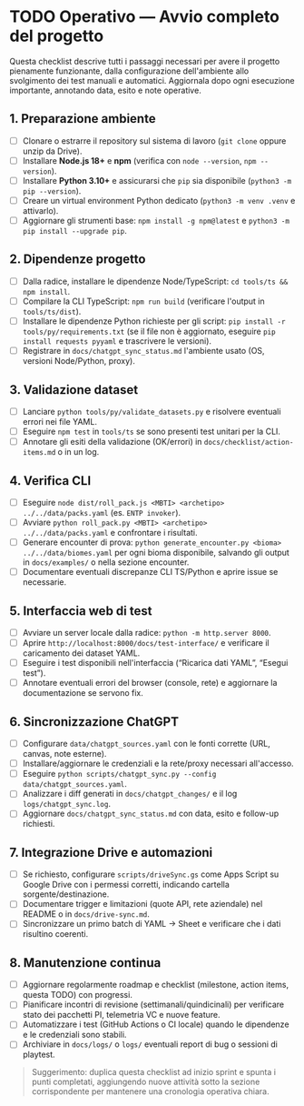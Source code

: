 # TODO Operativo — Avvio completo del progetto

Questa checklist descrive tutti i passaggi necessari per avere il progetto pienamente funzionante,
dalla configurazione dell'ambiente allo svolgimento dei test manuali e automatici. Aggiornala dopo
ogni esecuzione importante, annotando data, esito e note operative.

## 1. Preparazione ambiente
- [ ] Clonare o estrarre il repository sul sistema di lavoro (`git clone` oppure unzip da Drive).
- [ ] Installare **Node.js 18+** e **npm** (verifica con `node --version`, `npm --version`).
- [ ] Installare **Python 3.10+** e assicurarsi che `pip` sia disponibile (`python3 -m pip --version`).
- [ ] Creare un virtual environment Python dedicato (`python3 -m venv .venv` e attivarlo).
- [ ] Aggiornare gli strumenti base: `npm install -g npm@latest` e `python3 -m pip install --upgrade pip`.

## 2. Dipendenze progetto
- [ ] Dalla radice, installare le dipendenze Node/TypeScript: `cd tools/ts && npm install`.
- [ ] Compilare la CLI TypeScript: `npm run build` (verificare l'output in `tools/ts/dist`).
- [ ] Installare le dipendenze Python richieste per gli script: `pip install -r tools/py/requirements.txt`
      (se il file non è aggiornato, eseguire `pip install requests pyyaml` e trascrivere le versioni).
- [ ] Registrare in `docs/chatgpt_sync_status.md` l'ambiente usato (OS, versioni Node/Python, proxy).

## 3. Validazione dataset
- [ ] Lanciare `python tools/py/validate_datasets.py` e risolvere eventuali errori nei file YAML.
- [ ] Eseguire `npm test` in `tools/ts` se sono presenti test unitari per la CLI.
- [ ] Annotare gli esiti della validazione (OK/errori) in `docs/checklist/action-items.md` o in un log.

## 4. Verifica CLI
- [ ] Eseguire `node dist/roll_pack.js <MBTI> <archetipo> ../../data/packs.yaml` (es. `ENTP invoker`).
- [ ] Avviare `python roll_pack.py <MBTI> <archetipo> ../../data/packs.yaml` e confrontare i risultati.
- [ ] Generare encounter di prova: `python generate_encounter.py <bioma> ../../data/biomes.yaml` per
      ogni bioma disponibile, salvando gli output in `docs/examples/` o nella sezione encounter.
- [ ] Documentare eventuali discrepanze CLI TS/Python e aprire issue se necessarie.

## 5. Interfaccia web di test
- [ ] Avviare un server locale dalla radice: `python -m http.server 8000`.
- [ ] Aprire `http://localhost:8000/docs/test-interface/` e verificare il caricamento dei dataset YAML.
- [ ] Eseguire i test disponibili nell'interfaccia (“Ricarica dati YAML”, “Esegui test”).
- [ ] Annotare eventuali errori del browser (console, rete) e aggiornare la documentazione se servono fix.

## 6. Sincronizzazione ChatGPT
- [ ] Configurare `data/chatgpt_sources.yaml` con le fonti corrette (URL, canvas, note esterne).
- [ ] Installare/aggiornare le credenziali e la rete/proxy necessari all'accesso.
- [ ] Eseguire `python scripts/chatgpt_sync.py --config data/chatgpt_sources.yaml`.
- [ ] Analizzare i diff generati in `docs/chatgpt_changes/` e il log `logs/chatgpt_sync.log`.
- [ ] Aggiornare `docs/chatgpt_sync_status.md` con data, esito e follow-up richiesti.

## 7. Integrazione Drive e automazioni
- [ ] Se richiesto, configurare `scripts/driveSync.gs` come Apps Script su Google Drive con i permessi
      corretti, indicando cartella sorgente/destinazione.
- [ ] Documentare trigger e limitazioni (quote API, rete aziendale) nel README o in `docs/drive-sync.md`.
- [ ] Sincronizzare un primo batch di YAML → Sheet e verificare che i dati risultino coerenti.

## 8. Manutenzione continua
- [ ] Aggiornare regolarmente roadmap e checklist (milestone, action items, questa TODO) con progressi.
- [ ] Pianificare incontri di revisione (settimanali/quindicinali) per verificare stato dei pacchetti PI,
      telemetria VC e nuove feature.
- [ ] Automatizzare i test (GitHub Actions o CI locale) quando le dipendenze e le credenziali sono stabili.
- [ ] Archiviare in `docs/logs/` o `logs/` eventuali report di bug o sessioni di playtest.

> Suggerimento: duplica questa checklist ad inizio sprint e spunta i punti completati, aggiungendo nuove
> attività sotto la sezione corrispondente per mantenere una cronologia operativa chiara.
